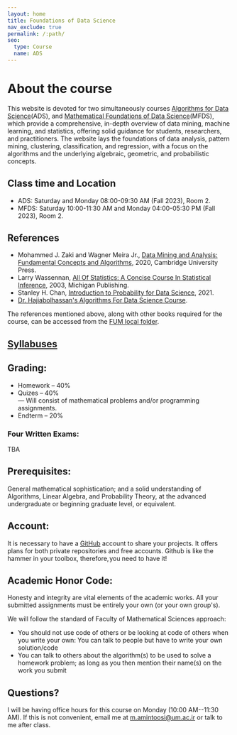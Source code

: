 ```yaml
---
layout: home
title: Foundations of Data Science
nav_exclude: true
permalink: /:path/
seo:
  type: Course
  name: ADS
---
```


# About the course


This website is devoted for two simultaneously courses [Algorithms for Data Science](ADS.md)(ADS), and [Mathematical Foundations of Data Science](MFDS.md)(MFDS), which provide a comprehensive, in-depth overview of data mining, machine learning, and statistics, offering solid guidance for students, researchers, and practitioners. The website lays the foundations of data analysis, pattern mining, clustering, classification, and regression, with a focus on the algorithms and the underlying algebraic, geometric, and probabilistic concepts.

<!-- This courses covers the fundamental algorithms and mathematics in data mining and machine learning; form the basis of data science, utilizing automated methods to analyze patterns and models for all kinds of data in applications ranging from scientific discovery to business analytics.  -->

## <a name="Class-Time-and-Location"></a>Class time and Location
- ADS:  Saturday and Monday 08:00-09:30 AM (Fall 2023), Room 2. 
- MFDS: Saturday 10:00-11:30 AM  and Monday 04:00-05:30 PM (Fall 2023), Room 2. 

## References
- Mohammed J. Zaki and Wagner Meira Jr., [Data Mining and Analysis: Fundamental Concepts and Algorithms](http://www.dataminingbook.info/pmwiki.php/Main/BookResources), 2020, Cambridge University Press.
- Larry Wassennan, [All Of Statistics: A Concise Course In Statistical Inference](https://egrcc.github.io/docs/math/all-of-statistics.pdf), 2003, Michigan Publishing. 
- Stanley H. Chan, [Introduction to Probability for Data Science](https://probability4datascience.com/index.html), 2021.
- [Dr. Hajiabolhassan's Algorithms For Data Science Course](https://hhaji.github.io/Algorithms-For-Data-Science).

The references mentioned above, along with other books required for the course, can be accessed from the [FUM local folder](https://fumdrive.um.ac.ir/index.php/s/24MTPpBXXGWCnBZ).

## [Syllabuses](https://1drv.ms/b/s!AmjylFwPahYx72aSR6WT6gDpjxnn?e=rRg5kY)

## <a name="Grading"></a>Grading:
* Homework – 40% <br>
* Quizes – 40% <br>
— Will consist of mathematical problems and/or programming assignments.
* Endterm – 20%

### <a name="Four-Written-Exams"></a>Four Written Exams:
TBA

## <a name="Prerequisites"></a>Prerequisites:
General mathematical sophistication; and a solid understanding of Algorithms, Linear Algebra, and Probability Theory, at the advanced undergraduate or beginning graduate level, or equivalent.
<!-- The used concepts of statistics and mathematics are taught simultaneously with this course by Dr. Fakoor in the Mathematical Foundations of Data Science course. -->


<!-- ## <a name="Topics"></a>Topics:
Have a look at some reports of [Kaggle](https://www.kaggle.com/) or Stanford students ([CS224N](http://nlp.stanford.edu/courses/cs224n/2015/), [CS224D](http://cs224d.stanford.edu/reports_2016.html)) to get some general inspiration. -->

## <a name="Account"></a>Account:
It is necessary to have a [GitHub](https://github.com/) account to share your projects. It offers plans for both private repositories and free accounts. Github is like the hammer in your toolbox, therefore, you need to have it!

## <a name="Academic-Honor-Code"></a>Academic Honor Code:
Honesty and integrity are vital elements of the academic works. All your submitted assignments must be entirely your own (or your own group's).

We will follow the standard of Faculty of Mathematical Sciences approach: 
* You should not use code of others or be looking at code of others when you write your own: You can talk to people but have to write your own solution/code
*  You can talk to others about the algorithm(s) to be used to solve a homework problem; as long as you then mention their name(s) on the work you submit

## <a name="Questions"></a>Questions?
I will be having office hours for this course on Monday (10:00 AM--11:30 AM). If this is not convenient, email me at m.amintoosi@um.ac.ir or talk to me after class.
